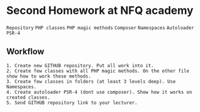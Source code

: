 # Second Homework at NFQ academy

`Repository` `PHP classes` `PHP magic methods` `Composer`  `Namespaces`  `Autoloader PSR-4` 

## Workflow

    1. Create new GITHUB repository. Put all work into it.
    2. Create few classes with all PHP magic methods. On the other file show how to work these methods.
    3. Create few classes in folders (at least 3 levels deep). Use Namespaces.
    4. Create autoloader PSR-4 (dont use composer). Show how it works on created classes. 
    5. Send GITHUB repository link to your lecturer. 
   
     

